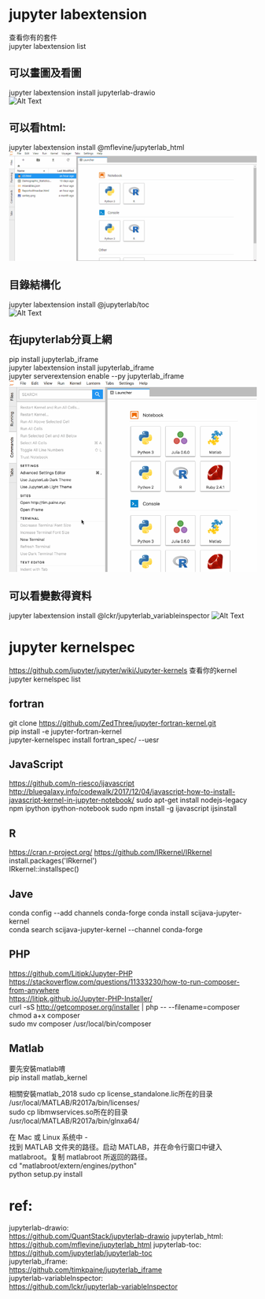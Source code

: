 # jupyter labextension      
查看你有的套件  
jupyter labextension list   
    
## 可以畫圖及看圖   
jupyter labextension install jupyterlab-drawio  
![Alt Text](https://github.com/sony791210/python3.6_conda/blob/master/jupterlab_soft/photo/drawio.gif) 

## 可以看html:   
jupyter labextension install @mflevine/jupyterlab_html  
![Alt Text](https://github.com/sony791210/python3.6_conda/blob/master/jupterlab_soft/photo/html.gif)    


## 目錄結構化   
jupyter labextension install @jupyterlab/toc     
![Alt Text](https://github.com/sony791210/python3.6_conda/blob/master/jupterlab_soft/photo/toc.gif)    


## 在jupyterlab分頁上網 
pip install jupyterlab_iframe   
jupyter labextension install jupyterlab_iframe  
jupyter serverextension enable --py jupyterlab_iframe   
![Alt Text](https://github.com/sony791210/python3.6_conda/blob/master/jupterlab_soft/photo/iframe.gif)     



## 可以看變數得資料
jupyter labextension install @lckr/jupyterlab_variableinspector 
![Alt Text](https://github.com/sony791210/python3.6_conda/blob/master/jupterlab_soft/photo/variable.gif)        

# jupyter kernelspec    
https://github.com/jupyter/jupyter/wiki/Jupyter-kernels 
查看你的kernel  
jupyter kernelspec list     

## fortran
git clone https://github.com/ZedThree/jupyter-fortran-kernel.git    
pip install -e jupyter-fortran-kernel       
jupyter-kernelspec install fortran_spec/ --uesr 


## JavaScript   
https://github.com/n-riesco/ijavascript 
http://bluegalaxy.info/codewalk/2017/12/04/javascript-how-to-install-javascript-kernel-in-jupyter-notebook/ 
sudo apt-get install nodejs-legacy npm ipython ipython-notebook 
sudo npm install -g ijavascript 
ijsinstall  


## R
https://cran.r-project.org/ 
https://github.com/IRkernel/IRkernel    
install.packages('IRkernel')    
IRkernel::installspec() 


## Jave 
conda config --add channels conda-forge 
conda install scijava-jupyter-kernel    
conda search scijava-jupyter-kernel --channel conda-forge   




## PHP
https://github.com/Litipk/Jupyter-PHP   
https://stackoverflow.com/questions/11333230/how-to-run-composer-from-anywhere  
https://litipk.github.io/Jupyter-PHP-Installer/     
curl -sS http://getcomposer.org/installer | php -- --filename=composer      
chmod a+x composer  
sudo mv composer /usr/local/bin/composer    




## Matlab
要先安裝matlab唷    
pip install matlab_kernel   

相關安裝matlab_2018 
sudo cp license_standalone.lic所在的目录 /usr/local/MATLAB/R2017a/bin/licenses/     
sudo cp libmwservices.so所在的目录 /usr/local/MATLAB/R2017a/bin/glnxa64/    


在 Mac 或 Linux 系统中 -    
找到 MATLAB 文件夹的路径。启动 MATLAB，并在命令行窗口中键入 matlabroot。复制 matlabroot 所返回的路径。  
cd "matlabroot/extern/engines/python"   
python setup.py install 





# ref:  
jupyterlab-drawio:  
https://github.com/QuantStack/jupyterlab-drawio 
jupyterlab_html:    
https://github.com/mflevine/jupyterlab_html
jupyterlab-toc: 
https://github.com/jupyterlab/jupyterlab-toc        
jupyterlab_iframe:      
https://github.com/timkpaine/jupyterlab_iframe      
jupyterlab-variableInspector:       
https://github.com/lckr/jupyterlab-variableInspector    


